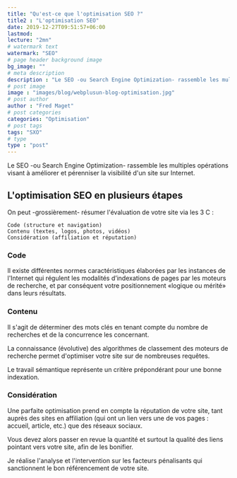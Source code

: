 ```yaml
---
title: "Qu'est-ce que l'optimisation SEO ?"
title2 : "L'optimisation SEO"
date: 2019-12-27T09:51:57+06:00
lastmod: 
lecture: "2mn"
# watermark text
watermark: "SEO"
# page header background image
bg_image: ""
# meta description
description : "Le SEO -ou Search Engine Optimization- rassemble les multiples opérations visant à améliorer et pérenniser la visibilité d'un site sur Internet."
# post image
image : "images/blog/webplusun-blog-optimisation.jpg"
# post author
author : "Fred Maget"
# post categories
categories: "Optimisation"
# post tags
tags: "SXO"
# type
type : "post"
---
```


Le SEO -ou Search Engine Optimization- rassemble les multiples opérations visant à améliorer et pérenniser la visibilité d'un site sur Internet.

## L'optimisation SEO en plusieurs étapes

On peut -grossièrement- résumer l'évaluation de votre site via les 3 C :

    Code (structure et navigation)
    Contenu (textes, logos, photos, vidéos)
    Considération (affiliation et réputation)

### Code

Il existe différentes normes caractéristiques élaborées par les instances de l'Internet qui régulent les modalités d’indexations de pages par les moteurs de recherche, et par conséquent votre positionnement «logique ou mérité» dans leurs résultats.

### Contenu

Il s'agit de déterminer des mots clés en tenant compte du nombre de recherches et de la concurrence les concernant.

La connaissance (évolutive) des algorithmes de classement des moteurs de recherche permet d'optimiser votre site sur de nombreuses requêtes.

Le travail sémantique représente un critère prépondérant pour une bonne indexation.

### Considération

Une parfaite optimisation prend en compte la réputation de votre site, tant auprès des sites en affiliation (qui ont un lien vers une de vos pages : accueil, article, etc.) que des réseaux sociaux.

Vous devez alors passer en revue la quantité et surtout la qualité des liens pointant vers votre site, afin de les bonifier.

Je réalise l'analyse et l'intervention sur les facteurs pénalisants qui sanctionnent le bon référencement de votre site.
